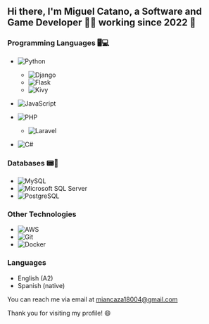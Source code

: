 ## Hi there, I'm Miguel Catano, a Software and Game Developer 👨‍💻 working since 2022 🚀

### Programming Languages 🖥💻
- ![Python](https://img.shields.io/badge/-Python-3776AB?logo=python&logoColor=white)
    - ![Django](https://img.shields.io/badge/-Django-092E20?logo=django&logoColor=white)
    - ![Flask](https://img.shields.io/badge/-Flask-000000?logo=flask&logoColor=white)
    - ![Kivy](https://img.shields.io/badge/-Kivy-3D7E98?logo=kivy&logoColor=white)
- ![JavaScript](https://img.shields.io/badge/-JavaScript-F7DF1E?logo=javascript&logoColor=black)
- ![PHP](https://img.shields.io/badge/-PHP-777BB4?logo=php&logoColor=white)
    - ![Laravel](https://img.shields.io/badge/-Laravel-FF2D20?logo=laravel&logoColor=white)

- ![C#](https://img.shields.io/badge/-C%23-239120?logo=c-sharp&logoColor=white) 

### Databases 📟💾
- ![MySQL](https://img.shields.io/badge/-MySQL-4479A1?logo=mysql&logoColor=white)
- ![Microsoft SQL Server](https://img.shields.io/badge/-Microsoft%20SQL%20Server-CC2927?logo=microsoft-sql-server&logoColor=white) 
- ![PostgreSQL](https://img.shields.io/badge/-PostgreSQL-336791?logo=postgresql&logoColor=white) 

### Other Technologies
- ![AWS](https://img.shields.io/badge/-AWS-232F3E?logo=amazon-aws&logoColor=white) 
- ![Git](https://img.shields.io/badge/-Git-F05032?logo=git&logoColor=white) 
- ![Docker](https://img.shields.io/badge/-Docker-2496ED?logo=docker&logoColor=white) 

### Languages
- English (A2)
- Spanish (native)

You can reach me via email at miancaza18004@gmail.com

Thank you for visiting my profile! 😄
